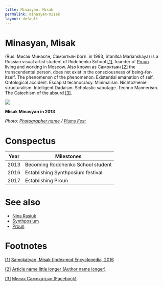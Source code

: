 ```yaml
---
title: Minasyan, Misak
permalink: minasyan-misak
layout: default
---
```


# Minasyan, Misak
(Rus. Мисак Минасян, Самоктьян born. in 1983, Stanitsa Marianskaya) is a Russian visual artist student of Rodchenko School <span id="a1">[\[1\]](#f1)</span>, founder of [Proun](proun-movement) living and working in Moscow. Also known as Самоктьян <span id="a2">[\[2\]](#f2)</span> the transcendental person, does not exist in the consciousness of being-for-itself. The phenomenon of the phenomenon. Existential emanation of self. Ontological accident. Escapist technocracy. Minimalism. Nichtozhenie structuralism. Intelligent Dadaism. Scholastic sabotage. Techno Mannerism. The Catechism of the absurd <span id="a3">[\[3\]](#f3)</span>.

![](http://plumsfest.ru/img/artists/2013/misak.jpg)

**Misak Minasyan in 2013**

*Photo: [Photographer name](http://example.net/) / [Plums Fest](http://plumsfest.ru/samokatyan/)*

# Conspectus

|Year|Milestones|
|----|---------|
|2013|Becoming Rodchenko School student|
|2016|Establishing Synthposium festival|
|2017|Establishing Proun|

# See also

- [Nina Rasiuk](rasiuk-nina)
- [Synthposium](synthposium-festival)
- [Proun](proun-movement)

# Footnotes

[[1]](#a1) <span id="f1"></span> [Samokatyan, Misak (Indexmod Encyclopedia, 2016](https://sites.google.com/site/indexmodencyclopedia/samokatyan-misak)

[[2]](#a2) <span id="f2"></span> [Article name little longer (Author name longer)](https://readymag.com/proun/misak/)

[[3]](#a3) <span id="f3"></span> [Мисак Самокатьян (Facebook)](https://www.facebook.com/misak.samokatyan)
